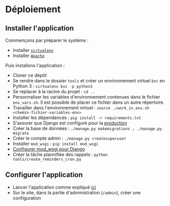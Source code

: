 # Déploiement

## Installer l'application

Commençons par préparer le système :

* Installer [`virtualenv`](http://docs.python-guide.org/en/latest/dev/virtualenvs/)
* Installer [`Apache`](https://github.com/GrahamDumpleton/mod_wsgi#system-requirements)

Puis installons l'application :

* Cloner ce dépôt
* Se rendre dans le dossier `tools` et créer un environnement virtuel `bvc` en Python 3 : `virtualenv bvc -p python3`
* Se replacer à la racine du projet : `cd ..`
* Personnaliser les variables d'environnement contenues dans le fichier `env_vars.sh`. Il est possible de placer ce fichier dans un autre répertoire.
* Travailler dans l'environnement virtuel : `source ./work_in_env.sh <chemin-fichier-variables-env>`
* Installer les dépendances : `pip install -r requirements.txt`
* S'assurer que Django est configuré pour la [production](https://docs.djangoproject.com/fr/1.10/howto/deployment/checklist/)
* Créer la base de données : `./manage.py makemigrations ; ./manage.py migrate`
* Créer le compte admin : `./manage.py createsuperuser`
* Installer `mod_wsgi` : `pip install mod_wsgi`
* [Configurer mod_wsgi pour Django](https://github.com/GrahamDumpleton/mod_wsgi#using-mod_wsgi-express-with-django)
* Créer la tâche plannifiée des rappels : `python tools/create_reminders_cron.py`

## Configurer l'application

* Lancer l'application comme expliqué [ici](https://github.com/GrahamDumpleton/mod_wsgi#using-mod_wsgi-express-with-django)
* Sur le site, dans la partie d'administration (`/admin`), créer une configuration
